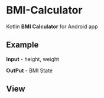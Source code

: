 # BMI-Calculator

Kotlin **BMI Calculator** for Android app

## Example

**Input** - height, weight

**OutPut** - BMI State

## View
